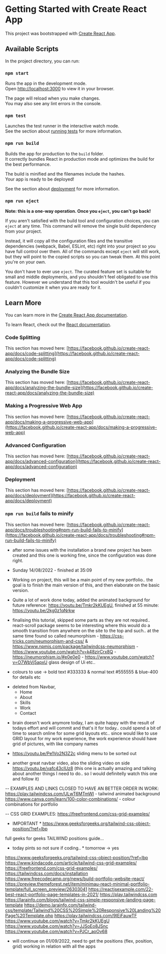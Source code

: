# Getting Started with Create React App

This project was bootstrapped with [Create React App](https://github.com/facebook/create-react-app).

## Available Scripts

In the project directory, you can run:

### `npm start`

Runs the app in the development mode.\
Open [http://localhost:3000](http://localhost:3000) to view it in your browser.

The page will reload when you make changes.\
You may also see any lint errors in the console.

### `npm test`

Launches the test runner in the interactive watch mode.\
See the section about [running tests](https://facebook.github.io/create-react-app/docs/running-tests) for more information.

### `npm run build`

Builds the app for production to the `build` folder.\
It correctly bundles React in production mode and optimizes the build for the best performance.

The build is minified and the filenames include the hashes.\
Your app is ready to be deployed!

See the section about [deployment](https://facebook.github.io/create-react-app/docs/deployment) for more information.

### `npm run eject`

**Note: this is a one-way operation. Once you `eject`, you can't go back!**

If you aren't satisfied with the build tool and configuration choices, you can `eject` at any time. This command will remove the single build dependency from your project.

Instead, it will copy all the configuration files and the transitive dependencies (webpack, Babel, ESLint, etc) right into your project so you have full control over them. All of the commands except `eject` will still work, but they will point to the copied scripts so you can tweak them. At this point you're on your own.

You don't have to ever use `eject`. The curated feature set is suitable for small and middle deployments, and you shouldn't feel obligated to use this feature. However we understand that this tool wouldn't be useful if you couldn't customize it when you are ready for it.

## Learn More

You can learn more in the [Create React App documentation](https://facebook.github.io/create-react-app/docs/getting-started).

To learn React, check out the [React documentation](https://reactjs.org/).

### Code Splitting

This section has moved here: [https://facebook.github.io/create-react-app/docs/code-splitting](https://facebook.github.io/create-react-app/docs/code-splitting)

### Analyzing the Bundle Size

This section has moved here: [https://facebook.github.io/create-react-app/docs/analyzing-the-bundle-size](https://facebook.github.io/create-react-app/docs/analyzing-the-bundle-size)

### Making a Progressive Web App

This section has moved here: [https://facebook.github.io/create-react-app/docs/making-a-progressive-web-app](https://facebook.github.io/create-react-app/docs/making-a-progressive-web-app)

### Advanced Configuration

This section has moved here: [https://facebook.github.io/create-react-app/docs/advanced-configuration](https://facebook.github.io/create-react-app/docs/advanced-configuration)

### Deployment

This section has moved here: [https://facebook.github.io/create-react-app/docs/deployment](https://facebook.github.io/create-react-app/docs/deployment)

### `npm run build` fails to minify

This section has moved here: [https://facebook.github.io/create-react-app/docs/troubleshooting#npm-run-build-fails-to-minify](https://facebook.github.io/create-react-app/docs/troubleshooting#npm-run-build-fails-to-minify)

- after some issues with the installation a brand new project has been created and this one is working fine, since the configuration was done right.
- Sunday 14/08/2022 - finished at 35:09

- Working on project, this will be a main point of my new portfolio.. the goal is to finish the main version of this, and then elaborate on the basic version.

- Quite a lot of work done today, added the animated background for future reference: https://youtu.be/Tmkr2kKUEgU, finished at 55 minute: https://youtu.be/2kg0z1qNrkw

- finalising this tutorial, skipped some parts as they are not required.. react-scroll package seems to be interesting where this would do a smooth transition from anywhere on the site to the top and such.. at the same time found so called neumorphism - https://css-tricks.com/neumorphism-and-css/ & https://www.npmjs.com/package/tailwindcss-neumorphism - https://www.youtube.com/watch?v=k48zirCrx8Q - https://neumorphism.io/#e0e0e0 - https://www.youtube.com/watch?v=O7WbVj5apxU glass design of Ui etc.. 

- colours to use -> bold text #333333 & normal text #555555 & blue-400 for details etc 


* deleted from Navbar, 
            <ul className='flex flex-row justify-between'>
                <li className='basis-1/4'>Home</li>
                <li className='basis-1/4'>About</li>
                <li className='basis-1/4'>Skills</li>
                <li className='basis-1/4'>Work</li>
                <li className='basis-1/4'>Contact</li>
            </ul>


- brain doesn't work anymore today, I am quite happy with the result of todays effort and will commit and that's it for today.. could spend a bit of time to search online for some grid layouts etc.. since would like to use GRID layout for my work experience, the work experience should have grid of pictures, with like company names 

- https://youtu.be/Pe1Vo2N3Z2c sliding menu to be sorted out
- another great navbar video, also the sliding video on side https://youtu.be/vafc43cIUz8 (this one is actually amazing and talking about another things I need to do.. so I would definitelly watch this one and follow it)


-- EXAMPLES AND LINKS CLOSED TO HAVE AN BETTER ORDER IN WORK:
https://play.tailwindcss.com/ULwT6MTmWI - tailwind animated background
https://www.canva.com/learn/100-color-combinations/ - colour combinations for portfolio


-- CSS GRID EXAMPLES: 
https://freefrontend.com/css-grid-examples/

* IMPORTANT *
https://www.geeksforgeeks.org/tailwind-css-object-position/?ref=lbp 

full geeks for geeks TAILWIND positions guide... 

* today pints so not sure if coding.. * 
tomorrow -> yes

https://www.geeksforgeeks.org/tailwind-css-object-position/?ref=lbp
https://www.kindacode.com/article/tailwind-css-grid-examples/
https://freefrontend.com/css-grid-examples/
https://tailwindcss.com/docs/installation 
https://www.freecodecamp.org/news/build-portfolio-website-react/
https://preview.themeforest.net/item/minimau-react-minimal-portfolio-template/full_screen_preview/26303041 
https://reactjsexample.com/22-best-react-portfolio-page-templates-in-2021/ 
https://play.tailwindcss.com 
https://larainfo.com/blogs/tailwind-css-simple-responsive-landing-page-template 
https://demo.larainfo.com/tailwind-css/template/Tailwind%20CSS%20Simple%20Responsive%20Landing%20Page%20Template.php 
https://play.tailwindcss.com/9IEjFauwTF 
https://www.youtube.com/watch?v=Tmkr2kKUEgU 
https://www.youtube.com/watch?v=JJSoEo8JSnc 
https://www.youtube.com/watch?v=PJCr_aoOv68 

- will continue on 01/09/2022, need to get the positions (flex, position, grid) working in relation with all the apps